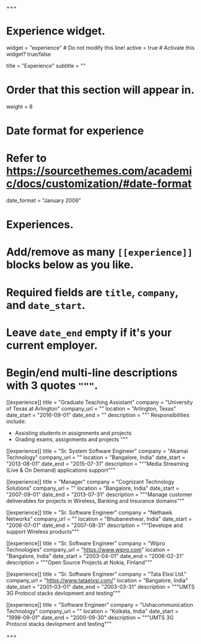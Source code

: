 +++
# Experience widget.
widget = "experience"  # Do not modify this line!
active = true  # Activate this widget? true/false

title = "Experience"
subtitle = ""

# Order that this section will appear in.
weight = 8

# Date format for experience
#   Refer to https://sourcethemes.com/academic/docs/customization/#date-format
date_format = "January 2006"

# Experiences.
#   Add/remove as many `[[experience]]` blocks below as you like.
#   Required fields are `title`, `company`, and `date_start`.
#   Leave `date_end` empty if it's your current employer.
#   Begin/end multi-line descriptions with 3 quotes `"""`.
[[experience]]
  title = "Graduate Teaching Assistant"
  company = "University of Texas at Arlington"
  company_url = ""
  location = "Arlington, Texas"
  date_start = "2016-09-01"
  date_end = ""
  description = """
  Responsibilities include:
  
  * Assisting students in assignments and projects
  * Grading exams, assignments and projects
  """

[[experience]]
  title = "Sr. System Software Engineer"
  company = "Akamai Technology"
  company_url = ""
  location = "Bangalore, India"
  date_start = "2013-08-01"
  date_end = "2015-07-31"
  description = """Media Streaming (Live & On Demand) applications support"""


[[experience]]
  title = "Manager"
  company = "Cognizant Technology Solutions"
  company_url = ""
  location = "Bangalore, India"
  date_start = "2007-09-01"
  date_end = "2013-07-31"
  description = """Manage customer deliverables for projects in Wireless, Banking and Insurance domains"""

[[experience]]
  title = "Sr. Software Engineer"
  company = "Nethawk Networks"
  company_url = ""
  location = "Bhubaneshwar, India"
  date_start = "2006-07-01"
  date_end = "2007-08-31"
  description = """Develope and support Wireless products"""
  
 [[experience]]
  title = "Sr. Software Engineer"
  company = "Wipro Technologies"
  company_url = "https://www.wipro.com"
  location = "Bangalore, India"
  date_start = "2003-04-01"
  date_end = "2006-02-31"
  description = """Open Source Projects at Nokia, Finland"""
  
 [[experience]]
  title = "Sr. Software Engineer"
  company = "Tata Elxsi Ltd."
  company_url = "https://www.tataelxsi.com/"
  location = "Bangalore, India"
  date_start = "2001-03-01"
  date_end = "2003-03-31"
  description = """UMTS 3G Protocol stacks devlopment and testing"""
  
[[experience]]
  title = "Software Engineer"
  company = "Ushacommunication Technology"
  company_url = ""
  location = "Kolkata, India"
  date_start = "1998-09-01"
  date_end = "2000-09-30"
  description = """UMTS 3G Protocol stacks devlopment and testing"""
  
+++
